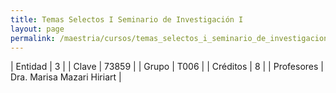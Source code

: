 ```yaml
---
title: Temas Selectos I Seminario de Investigación I
layout: page
permalink: /maestria/cursos/temas_selectos_i_seminario_de_investigacion_i/
---
```




| Entidad | 3 |
| Clave | 73859 |
| Grupo | T006 |
| Créditos | 8 |
| Profesores | Dra. Marisa Mazari Hiriart |

